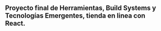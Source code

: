 ## Proyecto final de Herramientas, Build Systems y Tecnologías Emergentes, tienda en linea con React.